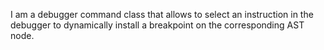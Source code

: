 I am a debugger command class that allows to select an instruction in the debugger to dynamically install a breakpoint on the corresponding AST node.